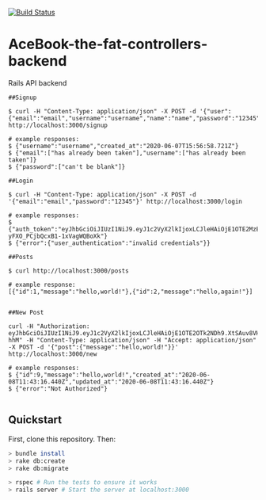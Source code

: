 [![Build Status](https://travis-ci.org/cjm106/acebook-the-fat-controllers-backend.svg?branch=master)](https://travis-ci.org/github/cjm106/acebook-the-fat-controllers-backend)

# AceBook-the-fat-controllers-backend

Rails API backend

```
##Signup

$ curl -H "Content-Type: application/json" -X POST -d '{"user": {"email":"email","username":"username","name":"name","password":"12345","password_confirmation":"12345"}}' http://localhost:3000/signup

# example responses:
$ {"username":"username","created_at":"2020-06-07T15:56:58.721Z"}
$ {"email":["has already been taken"],"username":["has already been taken"]}
$ {"password":["can't be blank"]}

##Login

$ curl -H "Content-Type: application/json" -X POST -d '{"email":"email","password":"12345"}' http://localhost:3000/login

# example responses:
$ {"auth_token":"eyJhbGciOiJIUzI1NiJ9.eyJ1c2VyX2lkIjoxLCJleHAiOjE1OTE2MzEyMjF9.pUlCsEamJgr_HxQl-yFXO_PCjbQcxB1-1xVagWQBoXk"}
$ {"error":{"user_authentication":"invalid credentials"}}

##Posts

$ curl http://localhost:3000/posts

# example response:
[{"id":1,"message":"hello,world!"},{"id":2,"message":"hello,again!"}]


##New Post

curl -H "Authorization: eyJhbGciOiJIUzI1NiJ9.eyJ1c2VyX2lkIjoxLCJleHAiOjE1OTE2OTk2NDh9.XtSAuv8VH02C96oHc5uqty01Q6Ics6KralcuoKx-hhM" -H "Content-Type: application/json" -H "Accept: application/json" -X POST -d '{"post":{"message":"hello,world!"}}' http://localhost:3000/new

# example responses:
$ {"id":9,"message":"hello,world!","created_at":"2020-06-08T11:43:16.440Z","updated_at":"2020-06-08T11:43:16.440Z"}
$ {"error":"Not Authorized"}


```

## Quickstart

First, clone this repository. Then:

```bash
> bundle install
> rake db:create
> rake db:migrate

> rspec # Run the tests to ensure it works
> rails server # Start the server at localhost:3000
```

